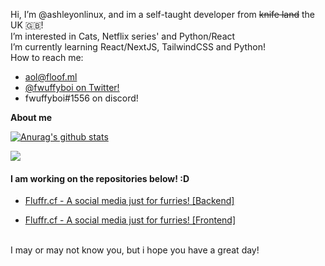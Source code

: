 Hi, I’m @ashleyonlinux, and im a self-taught developer from ~~knife land~~ the UK 🇬🇧! <br />
I’m interested in Cats, Netflix series' and Python/React <br />
I’m currently learning React/NextJS, TailwindCSS and Python! <br />
How to reach me: 
 - [aol@floof.ml](mailto:aol@floof.ml)
 - [@fwuffyboi on Twitter!](https://twitter.com/fwuffyboi/)
 - fwuffyboi#1556 on discord!


**About me**

<a href="https://github.com/ashleyonlinux/github-readme-stats"><img align="center" src="https://github-readme-stats.vercel.app/api?username=ashleyonlinux&show_icons=true&include_all_commits=true&theme=buefy&hide_border=true" alt="Anurag's github stats" /></a>

<a href="https://github.com/ashleyonlinux/github-readme-stats"><img align="center" src="https://github-readme-stats.vercel.app/api/top-langs/?username=ashleyonlinux&layout=compact&theme=buefy&hide_border=true" /></a>

####  I am working on the repositories below! :D

 - [Fluffr.cf - A social media just for furries! [Backend]](https://github.com/AshleyOnLinux/fluffr-backend)

 - [Fluffr.cf - A social media just for furries! [Frontend]](https://github.com/AshleyOnLinux/fluffr-frontend)

<br />
I may or may not know you, but i hope you have a great day!
